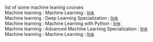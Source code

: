 list of some machine leaning courses  
Machine learning  : Machine Learning : [link](https://www.learndatasci.com/out/coursera-machine-learning/)  
Machine learning  : Deep Learning Specialization : [link](https://www.learndatasci.com/out/coursera-deep-learning-specialization/)  
Machine learning  : Machine Learning with Python : [link](https://www.learndatasci.com/out/coursera-ibm-machine-learning-python/)  
Machine learning  :  Advanced Machine Learning Specialization : [link](https://www.learndatasci.com/out/coursera-advanced-machine-learning-specialization/)  
Machine learning  : Machine Learning   :   [link](https://www.learndatasci.com/out/edx-columbia-machine-learning/)    
